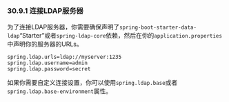 ### 30.9.1 连接LDAP服务器

为了连接LDAP服务器，你需要确保声明了`spring-boot-starter-data-ldap`“Starter”或者`spring-ldap-core`依赖，然后在你的`application.properties`中声明你的服务器的URLs。
```properties
spring.ldap.urls=ldap://myserver:1235
spring.ldap.username=admin
spring.ldap.password=secret
```
如果你需要自定义连接设置，你可以使用`spring.ldap.base`或者`spring.ldap.base-environment`属性。